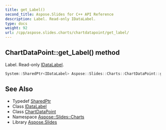 ```yaml
---
title: get_Label()
second_title: Aspose.Slides for C++ API Reference
description: Label. Read-only IDataLabel.
type: docs
weight: 92
url: /cpp/aspose.slides.charts/chartdatapoint/get_label/
---
```

## ChartDataPoint::get_Label() method


Label. Read-only [IDataLabel](../../idatalabel/).

```cpp
System::SharedPtr<IDataLabel> Aspose::Slides::Charts::ChartDataPoint::get_Label() override
```

## See Also

* Typedef [SharedPtr](../../system/sharedptr/)
* Class [IDataLabel](../idatalabel/)
* Class [ChartDataPoint](./)
* Namespace [Aspose::Slides::Charts](../)
* Library [Aspose.Slides](../../)